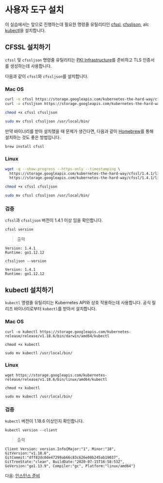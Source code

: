# 사용자 도구 설치

이 실습에서는 앞으로 진행하는데 필요한 명령줄 유틸리티인 [cfssl](https://github.com/cloudflare/cfssl), [cfssljson](https://github.com/cloudflare/cfssl), alc [kubectl](https://kubernetes.io/docs/tasks/tools/install-kubectl)을 설치합니다.


## CFSSL 설치하기

`cfssl` 및 `cfssljson` 명령줄 유틸리티는 [PKI Infrastructure](https://en.wikipedia.org/wiki/Public_key_infrastructure)를 준비하고 TLS 인증서를 생성하는데 사용합니다.

다음과 같이 `cfssl`와 `cfssljson`를 설치합니다.

### Mac OS

```bash
curl -o cfssl https://storage.googleapis.com/kubernetes-the-hard-way/cfssl/1.4.1/darwin/cfssl
curl -o cfssljson https://storage.googleapis.com/kubernetes-the-hard-way/cfssl/1.4.1/darwin/cfssljson
```

```bash
chmod +x cfssl cfssljson
```

```bash
sudo mv cfssl cfssljson /usr/local/bin/
```

만약 바이너리를 받아 설치했을 때 문제가 생긴다면, 다음과 같이 [Homebrew](https://brew.sh)를 통해 설치하는 것도 좋은 방법입니다.

```bash
brew install cfssl
```

### Linux

```bash
wget -q --show-progress --https-only --timestamping \
  https://storage.googleapis.com/kubernetes-the-hard-way/cfssl/1.4.1/linux/cfssl \
  https://storage.googleapis.com/kubernetes-the-hard-way/cfssl/1.4.1/linux/cfssljson
```

```bash
chmod +x cfssl cfssljson
```

```bash
sudo mv cfssl cfssljson /usr/local/bin/
```

### 검증

`cfssl`과 `cfssljson` 버전이 1.4.1 이상 임을 확인합니다.

```
cfssl version
```

> 출력

```
Version: 1.4.1
Runtime: go1.12.12
```

```
cfssljson --version
```
```
Version: 1.4.1
Runtime: go1.12.12
```

## kubectl 설치하기

`kubectl` 명령줄 유틸리티는 Kubernetes API와 상호 작용하는데 사용합니다. 공식 릴리즈 바이너리로부터 `kubectl`를 받아서 설치합니다.

### Mac OS

```
curl -o kubectl https://storage.googleapis.com/kubernetes-release/release/v1.18.6/bin/darwin/amd64/kubectl
```

```
chmod +x kubectl
```

```
sudo mv kubectl /usr/local/bin/
```

### Linux

```
wget https://storage.googleapis.com/kubernetes-release/release/v1.18.6/bin/linux/amd64/kubectl
```

```
chmod +x kubectl
```

```
sudo mv kubectl /usr/local/bin/
```

### 검증

`kubectl` 버전이 1.18.6 이상인지 확인합니다.

```
kubectl version --client
```

> 출력

```
Client Version: version.Info{Major:"1", Minor:"18", GitVersion:"v1.18.6", GitCommit:"dff82dc0de47299ab66c83c626e08b245ab19037", GitTreeState:"clean", BuildDate:"2020-07-15T16:58:53Z", GoVersion:"go1.13.9", Compiler:"gc", Platform:"linux/amd64"}
```

다음: [인스턴스 준비](03-compute-resources.md)
